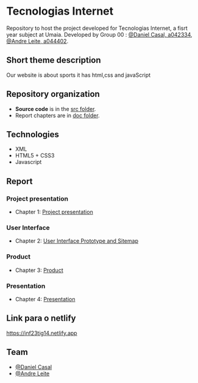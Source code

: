 # Tecnologias Internet  

Repository to host the project developed for Tecnologias Internet, a fisrt year subject at Umaia. Developed by Group 00 : [@Daniel Casal, a042334](https://github.com/casalsss), [@Andre Leite, a044402](https://github.com/andreleitee).

## Short theme description
Our website is about sports it has html,css and javaScript

## Repository organization

* **Source code** is in the [src folder](src/).
* Report chapters are in [doc folder](doc/).



## Technologies
* XML
* HTML5 + CSS3
* Javascript


## Report

### Project presentation
* Chapter 1: [Project presentation](doc/c1.md)
### User Interface 
* Chapter 2: [User Interface Prototype and Sitemap](doc/c2.md)
### Product
* Chapter 3: [Product](doc/c3.md)
### Presentation
* Chapter 4: [Presentation](doc/c4.md)


## Link para o netlify
https://inf23tig14.netlify.app

## Team
* [@Daniel Casal](https://github.com/casalsss)
* [@Andre Leite](https://github.com/andreleitee)


